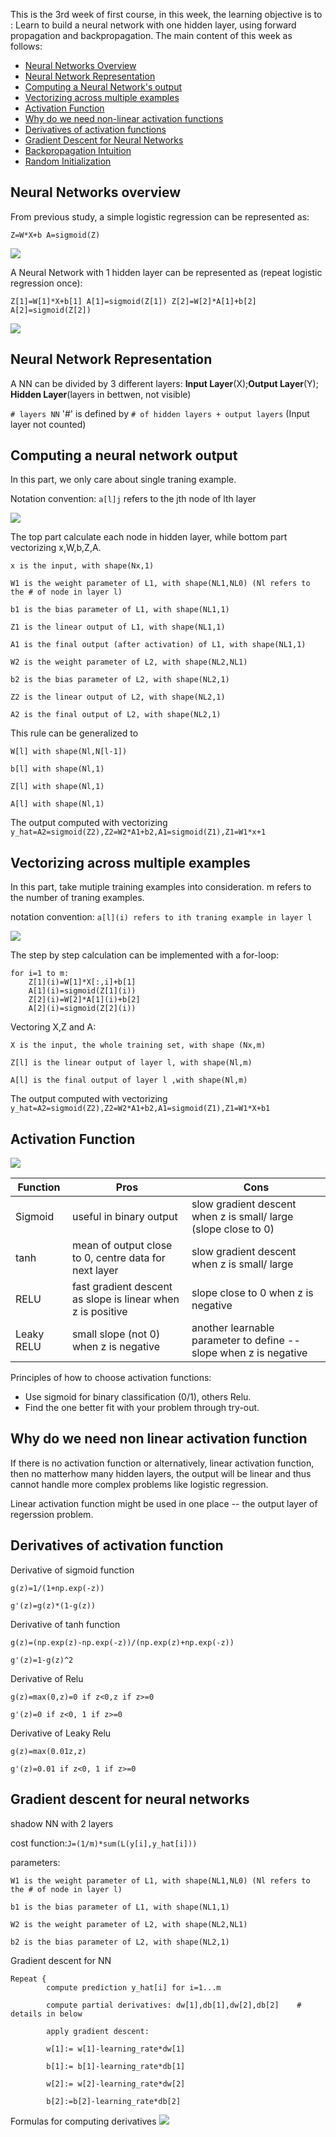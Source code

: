 This is the 3rd week of first course, in this week, the learning objective is to : Learn to build a neural network with one hidden layer, using forward propagation and backpropagation. 
The main content of this week as follows:
- [Neural Networks Overview](#neural-networks-overview)
- [Neural Network Representation](#neural-network-representation)
- [Computing a Neural Network's output](#computing-a-neural-network-output)
- [Vectorizing across multiple examples](#vectorizing-across-multiple-examples)
- [Activation Function](#activation-function)
- [Why do we need non-linear activation functions](#why-do-we-need-non-linear-activation-function)
- [Derivatives of activation functions](#derivatives-of-activation-functions)
- [Gradient Descent for Neural Networks](#gradient-descent-for-neural-networks)
- [Backpropagation Intuition](#backpropagation-ntuition)
- [Random Initialization](#random-initialization)
## Neural Networks overview
From previous study, a simple logistic regression can be represented as:

`Z=W*X+b A=sigmoid(Z)`

![](images/logstic.png)

A Neural Network with 1 hidden layer can be represented as (repeat logistic regression once):

`Z[1]=W[1]*X+b[1] A[1]=sigmoid(Z[1]) Z[2]=W[2]*A[1]+b[2] A[2]=sigmoid(Z[2])`

![](images/1nn.png)
## Neural Network Representation
A NN can be divided by 3 different layers: **Input Layer**(X);**Output Layer**(Y); **Hidden Layer**(layers in bettwen, not visible)

`# layers NN` '#' is defined by `# of hidden layers + output layers` (Input layer not counted)
## Computing a neural network output
In this part, we only care about single traning example.

Notation convention: `a[l]j` refers to the jth node of lth layer

![](images/step.png)

The top part calculate each node in hidden layer, while bottom part vectorizing x,W,b,Z,A.
```
x is the input, with shape(Nx,1)

W1 is the weight parameter of L1, with shape(NL1,NL0) (Nl refers to the # of node in layer l)

b1 is the bias parameter of L1, with shape(NL1,1)

Z1 is the linear output of L1, with shape(NL1,1)

A1 is the final output (after activation) of L1, with shape(NL1,1)

W2 is the weight parameter of L2, with shape(NL2,NL1)

b2 is the bias parameter of L2, with shape(NL2,1)

Z2 is the linear output of L2, with shape(NL2,1)

A2 is the final output of L2, with shape(NL2,1)
```

This rule can be generalized to 
```
W[l] with shape(Nl,N[l-1])

b[l] with shape(Nl,1)

Z[l] with shape(Nl,1)

A[l] with shape(Nl,1)
```

The output computed with vectorizing `y_hat=A2=sigmoid(Z2),Z2=W2*A1+b2,A1=sigmoid(Z1),Z1=W1*x+1`
## Vectorizing across multiple examples
In this part, take mutiple training examples into consideration. m refers to the number of traning examples.

notation convention: `a[l](i) refers to ith traning example in layer l`

![](images/multiple.png)

The step by step calculation can be implemented with a for-loop:
```
for i=1 to m:
    Z[1](i)=W[1]*X[:,i]+b[1]
    A[1](i)=sigmoid(Z[1](i))
    Z[2](i)=W[2]*A[1](i)+b[2]
    A[2](i)=sigmoid(Z[2](i))
```
Vectoring X,Z and A:

```
X is the input, the whole training set, with shape (Nx,m)

Z[l] is the linear output of layer l, with shape(Nl,m)

A[l] is the final output of layer l ,with shape(Nl,m)
```
The output computed with vectorizing `y_hat=A2=sigmoid(Z2),Z2=W2*A1+b2,A1=sigmoid(Z1),Z1=W1*X+b1`
## Activation Function
![](images/activation.png)

| Function    | Pros | Cons|
| ----------- | ----------- | ----------- |
| Sigmoid      | useful in binary output | slow gradient descent when z is small/ large (slope close to 0) |
| tanh   | mean of output close to 0, centre data for next layer  | slow gradient descent when z is small/ large |
| RELU   | fast gradient descent as slope is linear when z is positive | slope close to 0 when z is negative |
|Leaky RELU | small slope (not 0) when z is negative | another learnable parameter to define -- slope when z is negative |

Principles of how to choose activation functions:

- Use sigmoid for binary classification (0/1), others Relu.
- Find the one better fit with your problem through try-out.
## Why do we need non linear activation function
If there is no activation function or alternatively, linear activation function, then no matterhow many hidden layers, the output will be linear and thus cannot handle more complex problems like logistic regression.

Linear activation function might be used in one place -- the output layer of regerssion problem.

## Derivatives of activation function
Derivative of sigmoid function
```
g(z)=1/(1+np.exp(-z))

g'(z)=g(z)*(1-g(z))
```
Derivative of tanh function
```
g(z)=(np.exp(z)-np.exp(-z))/(np.exp(z)+np.exp(-z))

g'(z)=1-g(z)^2
```
Derivative of Relu
```
g(z)=max(0,z)=0 if z<0,z if z>=0

g'(z)=0 if z<0, 1 if z>=0
```
Derivative of Leaky Relu
```
g(z)=max(0.01z,z)

g'(z)=0.01 if z<0, 1 if z>=0
```
## Gradient descent for neural networks
shadow NN with 2 layers

cost function:`J=(1/m)*sum(L(y[i],y_hat[i]))`

parameters:
```
W1 is the weight parameter of L1, with shape(NL1,NL0) (Nl refers to the # of node in layer l)

b1 is the bias parameter of L1, with shape(NL1,1)

W2 is the weight parameter of L2, with shape(NL2,NL1)

b2 is the bias parameter of L2, with shape(NL2,1)
```
Gradient descent for NN
```
Repeat {
        compute prediction y_hat[i] for i=1...m
        
        compute partial derivatives: dw[1],db[1],dw[2],db[2]    # details in below
        
        apply gradient descent:
        
        w[1]:= w[1]-learning_rate*dw[1]
        
        b[1]:= b[1]-learning_rate*db[1]
        
        w[2]:= w[2]-learning_rate*dw[2]
        
        b[2]:=b[2]-learning_rate*db[2]
```
Formulas for computing derivatives
![](images/formulas.png)
 
 
 
 
 
 
 
 
 
 
 
 
 
 
 
 
 
 
 
 
 
 
 
 
 
 
 
 
 
 
 
 
 


